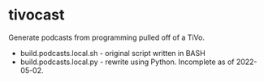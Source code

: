 tivocast
========

Generate podcasts from programming pulled off of a TiVo. 
* build.podcasts.local.sh - original script written in BASH
* build.podcasts.local.py - rewrite using Python. Incomplete as of 2022-05-02.
